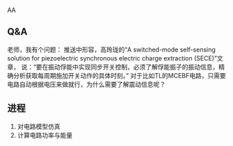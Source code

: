 AA

## Q&A
老师，我有个问题：
推送中形容，高玲珑的“A switched-mode self-sensing solution for piezoelectric synchronous electric charge extraction (SECE)”文章，
说：“要在振动俘能中实现同步开关控制，必须了解俘能振子的振动信息，精确分析获取每周期施加开关动作的具体时刻。”
对于比如TL的MCEBF电路，只需要电路自动根据电压来做就行，为什么需要了解震动信息呢？

## 进程
1. 对电路模型仿真
2. 计算电路功率与能量